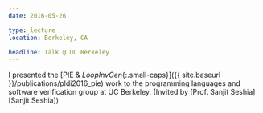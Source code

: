 ```yaml
---
date: 2016-05-26

type: lecture
location: Berkeley, CA

headline: Talk @ UC Berkeley
---
```


I presented the [PIE & _LoopInvGen_{:.small-caps}]({{ site.baseurl }}/publications/pldi2016_pie) work
to the programming languages and software verification group at UC Berkeley.
(Invited by [Prof. Sanjit Seshia][Sanjit Seshia])